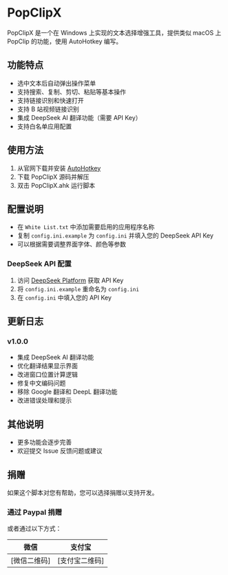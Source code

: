 # PopClipX

PopClipX 是一个在 Windows 上实现的文本选择增强工具，提供类似 macOS 上 PopClip 的功能，使用 AutoHotkey 编写。

## 功能特点

* 选中文本后自动弹出操作菜单
* 支持搜索、复制、剪切、粘贴等基本操作
* 支持链接识别和快速打开
* 支持 B 站视频链接识别
* 集成 DeepSeek AI 翻译功能（需要 API Key）
* 支持白名单应用配置

## 使用方法

1. 从官网下载并安装 [AutoHotkey](https://www.autohotkey.com/)
2. 下载 PopClipX 源码并解压
3. 双击 PopClipX.ahk 运行脚本

## 配置说明

* 在 `White List.txt` 中添加需要启用的应用程序名称
* 复制 `config.ini.example` 为 `config.ini` 并填入您的 DeepSeek API Key
* 可以根据需要调整界面字体、颜色等参数

### DeepSeek API 配置
1. 访问 [DeepSeek Platform](https://platform.deepseek.com/) 获取 API Key
2. 将 `config.ini.example` 重命名为 `config.ini`
3. 在 `config.ini` 中填入您的 API Key

## 更新日志

### v1.0.0
* 集成 DeepSeek AI 翻译功能
* 优化翻译结果显示界面
* 改进窗口位置计算逻辑
* 修复中文编码问题
* 移除 Google 翻译和 DeepL 翻译功能
* 改进错误处理和提示

## 其他说明

* 更多功能会逐步完善
* 欢迎提交 Issue 反馈问题或建议

## 捐赠

如果这个脚本对您有帮助，您可以选择捐赠以支持开发。

### 通过 Paypal 捐赠

或者通过以下方式：

| 微信 | 支付宝 |
|-----|--------|
| [微信二维码] | [支付宝二维码] |
